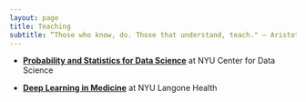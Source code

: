 ```yaml
---
layout: page
title: Teaching
subtitle: “Those who know, do. Those that understand, teach." ― Aristotle
---
```


+ **[Probability and Statistics for Data Science](https://nhungle714.github.io/teaching/ProbStats19/)** at NYU Center for Data Science

+ **[Deep Learning in Medicine](https://nhungle714.github.io/teaching/DLinMedicine20/)** at NYU Langone Health
